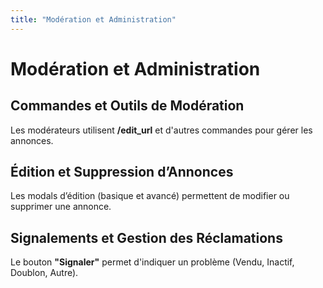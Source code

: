 ```yaml
---
title: "Modération et Administration"
---
```


# Modération et Administration

## Commandes et Outils de Modération

Les modérateurs utilisent **/edit_url** et d'autres commandes pour gérer les annonces.

## Édition et Suppression d’Annonces

Les modals d’édition (basique et avancé) permettent de modifier ou supprimer une annonce.

## Signalements et Gestion des Réclamations

Le bouton **"Signaler"** permet d'indiquer un problème (Vendu, Inactif, Doublon, Autre).
